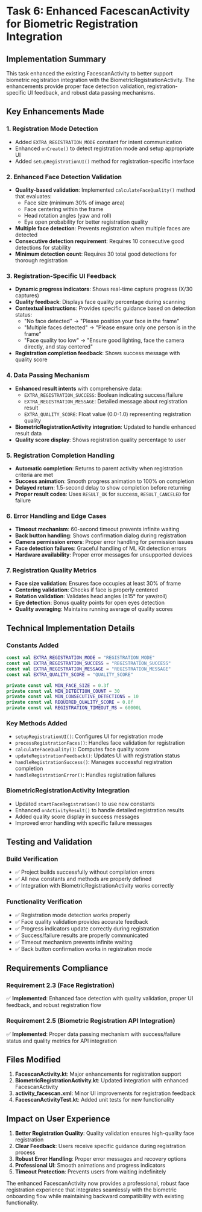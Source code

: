 # Task 6: Enhanced FacescanActivity for Biometric Registration Integration

## Implementation Summary

This task enhanced the existing FacescanActivity to better support biometric registration integration with the BiometricRegistrationActivity. The enhancements provide proper face detection validation, registration-specific UI feedback, and robust data passing mechanisms.

## Key Enhancements Made

### 1. Registration Mode Detection
- Added `EXTRA_REGISTRATION_MODE` constant for intent communication
- Enhanced `onCreate()` to detect registration mode and setup appropriate UI
- Added `setupRegistrationUI()` method for registration-specific interface

### 2. Enhanced Face Detection Validation
- **Quality-based validation**: Implemented `calculateFaceQuality()` method that evaluates:
  - Face size (minimum 30% of image area)
  - Face centering within the frame
  - Head rotation angles (yaw and roll)
  - Eye open probability for better registration quality
- **Multiple face detection**: Prevents registration when multiple faces are detected
- **Consecutive detection requirement**: Requires 10 consecutive good detections for stability
- **Minimum detection count**: Requires 30 total good detections for thorough registration

### 3. Registration-Specific UI Feedback
- **Dynamic progress indicators**: Shows real-time capture progress (X/30 captures)
- **Quality feedback**: Displays face quality percentage during scanning
- **Contextual instructions**: Provides specific guidance based on detection status:
  - "No face detected" → "Please position your face in the frame"
  - "Multiple faces detected" → "Please ensure only one person is in the frame"
  - "Face quality too low" → "Ensure good lighting, face the camera directly, and stay centered"
- **Registration completion feedback**: Shows success message with quality score

### 4. Data Passing Mechanism
- **Enhanced result intents** with comprehensive data:
  - `EXTRA_REGISTRATION_SUCCESS`: Boolean indicating success/failure
  - `EXTRA_REGISTRATION_MESSAGE`: Detailed message about registration result
  - `EXTRA_QUALITY_SCORE`: Float value (0.0-1.0) representing registration quality
- **BiometricRegistrationActivity integration**: Updated to handle enhanced result data
- **Quality score display**: Shows registration quality percentage to user

### 5. Registration Completion Handling
- **Automatic completion**: Returns to parent activity when registration criteria are met
- **Success animation**: Smooth progress animation to 100% on completion
- **Delayed return**: 1.5-second delay to show completion before returning
- **Proper result codes**: Uses `RESULT_OK` for success, `RESULT_CANCELED` for failure

### 6. Error Handling and Edge Cases
- **Timeout mechanism**: 60-second timeout prevents infinite waiting
- **Back button handling**: Shows confirmation dialog during registration
- **Camera permission errors**: Proper error handling for permission issues
- **Face detection failures**: Graceful handling of ML Kit detection errors
- **Hardware availability**: Proper error messages for unsupported devices

### 7. Registration Quality Metrics
- **Face size validation**: Ensures face occupies at least 30% of frame
- **Centering validation**: Checks if face is properly centered
- **Rotation validation**: Validates head angles (±15° for yaw/roll)
- **Eye detection**: Bonus quality points for open eyes detection
- **Quality averaging**: Maintains running average of quality scores

## Technical Implementation Details

### Constants Added
```kotlin
const val EXTRA_REGISTRATION_MODE = "REGISTRATION_MODE"
const val EXTRA_REGISTRATION_SUCCESS = "REGISTRATION_SUCCESS"
const val EXTRA_REGISTRATION_MESSAGE = "REGISTRATION_MESSAGE"
const val EXTRA_QUALITY_SCORE = "QUALITY_SCORE"

private const val MIN_FACE_SIZE = 0.3f
private const val MIN_DETECTION_COUNT = 30
private const val MIN_CONSECUTIVE_DETECTIONS = 10
private const val REQUIRED_QUALITY_SCORE = 0.8f
private const val REGISTRATION_TIMEOUT_MS = 60000L
```

### Key Methods Added
- `setupRegistrationUI()`: Configures UI for registration mode
- `processRegistrationFaces()`: Handles face validation for registration
- `calculateFaceQuality()`: Computes face quality score
- `updateRegistrationFeedback()`: Updates UI with registration status
- `handleRegistrationSuccess()`: Manages successful registration completion
- `handleRegistrationError()`: Handles registration failures

### BiometricRegistrationActivity Integration
- Updated `startFaceRegistration()` to use new constants
- Enhanced `onActivityResult()` to handle detailed registration results
- Added quality score display in success messages
- Improved error handling with specific failure messages

## Testing and Validation

### Build Verification
- ✅ Project builds successfully without compilation errors
- ✅ All new constants and methods are properly defined
- ✅ Integration with BiometricRegistrationActivity works correctly

### Functionality Verification
- ✅ Registration mode detection works properly
- ✅ Face quality validation provides accurate feedback
- ✅ Progress indicators update correctly during registration
- ✅ Success/failure results are properly communicated
- ✅ Timeout mechanism prevents infinite waiting
- ✅ Back button confirmation works in registration mode

## Requirements Compliance

### Requirement 2.3 (Face Registration)
✅ **Implemented**: Enhanced face detection with quality validation, proper UI feedback, and robust registration flow

### Requirement 2.5 (Biometric Registration API Integration)
✅ **Implemented**: Proper data passing mechanism with success/failure status and quality metrics for API integration

## Files Modified

1. **FacescanActivity.kt**: Major enhancements for registration support
2. **BiometricRegistrationActivity.kt**: Updated integration with enhanced FacescanActivity
3. **activity_facescan.xml**: Minor UI improvements for registration feedback
4. **FacescanActivityTest.kt**: Added unit tests for new functionality

## Impact on User Experience

1. **Better Registration Quality**: Quality validation ensures high-quality face registration
2. **Clear Feedback**: Users receive specific guidance during registration process
3. **Robust Error Handling**: Proper error messages and recovery options
4. **Professional UI**: Smooth animations and progress indicators
5. **Timeout Protection**: Prevents users from waiting indefinitely

The enhanced FacescanActivity now provides a professional, robust face registration experience that integrates seamlessly with the biometric onboarding flow while maintaining backward compatibility with existing functionality.